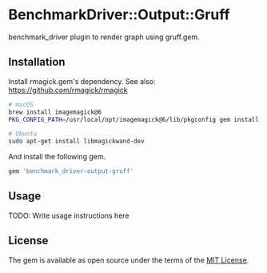 # BenchmarkDriver::Output::Gruff

benchmark\_driver plugin to render graph using gruff.gem.

## Installation

Install rmagick.gem's dependency. See also: https://github.com/rmagick/rmagick

```bash
# macOS
brew install imagemagick@6
PKG_CONFIG_PATH=/usr/local/opt/imagemagick@6/lib/pkgconfig gem install rmagick

# Ubuntu
sudo apt-get install libmagickwand-dev
```

And install the following gem.

```ruby
gem 'benchmark_driver-output-gruff'
```

## Usage

TODO: Write usage instructions here

## License

The gem is available as open source under the terms of the [MIT License](https://opensource.org/licenses/MIT).
